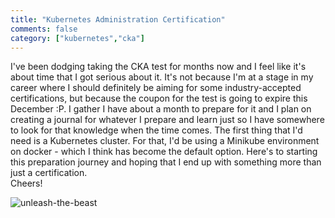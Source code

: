 ```yaml
---  
title: "Kubernetes Administration Certification"
comments: false
category: ["kubernetes","cka"]
---  
```


I've been dodging taking the CKA test for months now and I feel like it's about time that I got serious about it. It's not because I'm at a stage in my career where I should definitely be aiming for some industry-accepted certifications, but because the coupon for the test is going to expire this December :P. I gather I have about a month to prepare for it and I plan on creating a journal for whatever I prepare and learn just so I have somewhere to look for that knowledge when the time comes.
The first thing that I'd need is a Kubernetes cluster. For that, I'd be using a Minikube environment on docker - which I think has become the default option.
Here's to starting this preparation journey and hoping that I end up with something more than just a certification.  
Cheers!  

![unleash-the-beast](https://media.giphy.com/media/3o8doT5DaMjfH3paHC/giphy.gif)